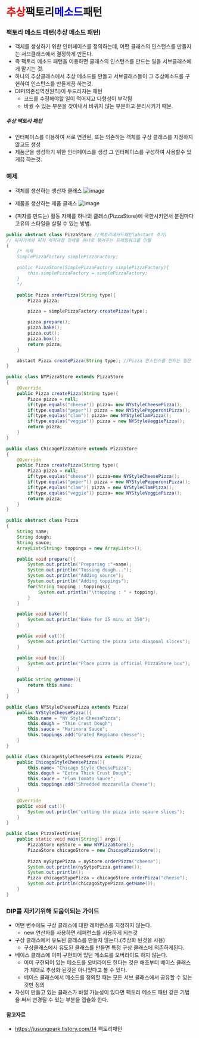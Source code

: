 # <span style="color:red">추상</span>팩토리<span style="color:blue">메소드</span>패턴

### 팩토리 메소드 패턴(추상 메소드 패턴)
- 객체를 생성하기 위한 인터페이스를 정의하는데, 어떤 클래스의 인스턴스를 만들지는 서브클래스에서 결정하게 만든다.
- 즉 팩토리 메소드 패턴을 이용하면 클래스의 인스턴스를 만드는 일을 서브클래스에게 맡기는 것.
- 하나의 추상클래스에서 추상 메소드를 만들고 서브클래스들이 그 추상메소드를 구현하여 인스턴스를 만들게끔 하는것.
- DIP(의존성역전원칙)이 두드러지는 패턴
  - 코드를 수정해야할 일이 적어지고 다형성이 부각됨
  - 바뀔 수 있는 부분을 찾아내서 바뀌지 않는 부분하고 분리시키기 때문.

##### 추상 팩토리 패턴
- 인터페이스를 이용하여 서로 연관된, 또는 의존하는 객체를 구상 클래스를 지정하지 않고도 생성
- 제품군을 생성하기 위한 인터페이스를 생성 그 인터페이스를 구성하여 사용할수 있게끔 하는것. 


### 예제
- 객체를 생산하는 생산자 클래스
![image](https://user-images.githubusercontent.com/43160639/178704211-b53d47c1-971b-4101-9bda-dd706e74d959.png)

- 제품을 생산하는 제품 클래스
![image](https://user-images.githubusercontent.com/43160639/178704725-b951b999-e811-4a8d-8743-619f0db94113.png)

- (피자를 만드는) 활동 자체를 하나의 클래스(PizzaStore)에 국한시키면서 분점마다 고유의 스타일을 살릴 수 있는 방법.
```java
public abstract class PizzaStore //팩토리메서드패턴(abstact 추가)
// 피자가게와 피자 제작과정 전체를 하나로 묶어주는 프레임워크를 만듦
{
    /* 삭제
    SimplePizzaFactory simplePizzaFactory;

    public PizzaStore(SimplePizzaFactory simplePizzaFactory){
        this.simplePizzaFactory = simplePizzaFactory;
    }
    */

    public Pizza orderPizza(String type){
        Pizza pizza;

        pizza = simplePizzaFactory.createPizza(type);

        pizza.prepare();
        pizza.bake();
        pizza.cut();
        pizza.box();
        return pizza;
    }

    abstact Pizza createPizza(String type); //Pizza 인스턴스를 만드는 일은 팩토리 역할을 하는 메소드 에서 맡아 처리 , 팩토리메서드
}
```
```java
public class NYPizzaStore extends PizzaStore
{
    @Override
    public Pizza createPizza(String type){
        Pizza pizza = null;
        if(type.equals("cheese")) pizza= new NYstyleCheesePizza();
        if(type.equals("peper")) pizza = new NYStylePepperoniPizza();
        if(type.equlas("clam")) pizza= new NYStyleClamPizza();
        if(type.equlas("veggie")) pizza = new NYStyleVeggiePizza();
        return pizza;
    }
}
```

```java
public class ChicagoPizzaStore extends PizzaStore
{
    @Override
    public Pizza createPizza(String type){
        Pizza pizza = null;
        if(type.equlas("cheese")) pizza=new NYStyleCheesePizza();
        if(type.equlas("peper")) pizza = new NYStylePepperoniPizza();
        if(type.equlas("clam")) pizza = new NYStyleClamPizza();
        if(type.equlas("veggie")) pizza= new NYStyleVeggiePizza();
        return pizza;
    }
}
```

```java
public abstract class Pizza
{
    String name;
    String dough;
    String sauce;
    ArrayList<String> toppings = new ArrayList<>();

    public void prepare(){
        System.out.println("Preparing :"+name);
        System.out.println("Tossing dough...");
        System.out.println("Adding source");
        System.out.println("Adding toppings");
        for(String topping : toppings){
            System.out.println("\ttopping : " + topping);
        }
    }

    public void bake(){
        System.out.println("Bake for 25 minu at 350");
    }

    public void cut(){
        System.out.println("Cutting the pizza into diagonal slices");
    }

    public void box(){
        System.out.println("Place pizza in official PizzaStore box");
    }

    public String getName(){
        return this.name;
    }
}
```

```Java
public class NYStyleCheesePizza extends Pizza{
    public NYStyleCheesePizza(){
        this.name = "NY Style CheesePizza";
        this.dough = "Thin Crust Dough";
        this.sauce = "Marinara Sauce";
        this.toppings.add("Grated Reggiano chesse");
    }
}
```

```Java
public class ChicagoStyleCheesePizza extends Pizza{
    public ChicagoStyleCheesePizza(){
        this.name= "Chicago Style CheesePizza";
        this.doguh = "Extra Thick Crust Dough";
        this.sauce = "Plum Tomato Sauce";
        this.toppings.add("Shredded mozzarella Cheese");
    }

    @Override
    public void cut(){
        System.out.println("cutting the pizza into sqaure slices");
    }
}
```

```Java
public class PizzaTestDrive{
    public static void main(String[] args){
        PizzaStore nyStore = new NYPizzaStore();
        PizzaStore chicagoStore = new ChicagoPizzaSotre();
        
        Pizza nySytpePizza = nyStore.orderPizza("cheese");
        System.out.println(nySytpePizza.getname());
        System.out.println();
        Pizza chicagoStypePizza = chicagoStore.orderPizza("cheese");
        System.out.println(chicagoStypePizza.getName());
    }
}
```

### DIP를 지키기위해 도움이되는 가이드
- 어떤 변수에도 구상 클래스에 대한 레퍼런스를 지정하지 않는다.
  - new 연산자를 사용하면 레퍼런스를 사용하게 되는것
- 구상 클래스에서 유도된 클래스를 만들지 않는다.(추상화 된것을 사용)
  - 구상클래스에서 유도된 클래스를 만들면 특정 구상 클래스에 의존하게된다.
- 베이스 클래스에 이미 구현되어 있던 메소드를 오버라이드 하지 않는다.
  - 이미 구현되어 있는 메소드를 오버라이드 한다는 것은 애초부터 베이스 클래스가 제대로 추상화 된것은 아니었다고 볼 수 있다.
  - 베이스 클래스에서 메소드를 정의할 때는 모든 서브 클래스에서 공유할 수 있는 것만 정의
- 자신이 만들고 있는 클래스가 바뀔 가능성이 있다면 팩토리 메소드 패턴 같은 기법을 써서 변경될 수 있는 부분을 캡슐화 한다.

#### 참고자료
- https://jusungpark.tistory.com/14 팩토리패턴

